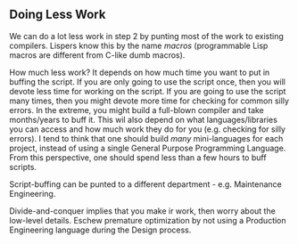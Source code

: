 ## Doing Less Work

We can do a lot less work in step 2 by punting most of the work to existing compilers.  Lispers know this by the name *macros* (programmable Lisp macros are different from C-like dumb macros).

How much less work?  It depends on how much time you want to put in buffing the script.  If you are only going to use the script once, then you will devote less time for working on the script.  If you are going to use the script many times, then you might devote more time for checking for common silly errors.  In the extreme, you might build a full-blown compiler and take months/years to buff it.  This wil also depend on what languages/libraries you can access and how much work they do for you (e.g. checking for silly errors).  I tend to think that one should build *many* mini-languages for each project, instead of using a single General Purpose Programming Language.  From this perspective, one should spend less than a few hours to buff scripts.

Script-buffing can be punted to a different department - e.g. Maintenance Engineering.

Divide-and-conquer implies that you make ir work, then worry about the low-level details.  Eschew premature optimization by not using a Production Engineering language during the Design process.